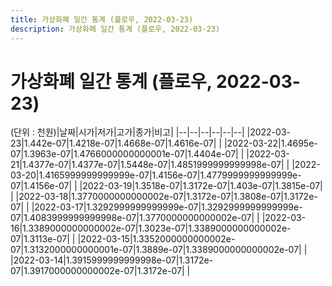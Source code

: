 ```yaml
---
title: 가상화폐 일간 통계 (플로우, 2022-03-23)
description: 가상화폐 일간 통계 (플로우, 2022-03-23)
---
```


가상화폐 일간 통계 (플로우, 2022-03-23)
===

(단위 : 천원)|날짜|시가|저가|고가|종가|비고|
|--|--|--|--|--|--|
|2022-03-23|1.442e-07|1.4218e-07|1.4668e-07|1.4616e-07|    |
|2022-03-22|1.4695e-07|1.3963e-07|1.4766000000000001e-07|1.4404e-07|    |
|2022-03-21|1.4377e-07|1.4377e-07|1.5448e-07|1.4851999999999998e-07|    |
|2022-03-20|1.4165999999999999e-07|1.4156e-07|1.4779999999999999e-07|1.4156e-07|    |
|2022-03-19|1.3518e-07|1.3172e-07|1.403e-07|1.3815e-07|    |
|2022-03-18|1.3770000000000002e-07|1.3172e-07|1.3808e-07|1.3172e-07|    |
|2022-03-17|1.3292999999999999e-07|1.3292999999999999e-07|1.4083999999999998e-07|1.3770000000000002e-07|    |
|2022-03-16|1.3389000000000002e-07|1.3023e-07|1.3389000000000002e-07|1.3113e-07|    |
|2022-03-15|1.3352000000000002e-07|1.3132000000000001e-07|1.3889e-07|1.3389000000000002e-07|    |
|2022-03-14|1.3915999999999998e-07|1.3172e-07|1.3917000000000002e-07|1.3172e-07|    |
